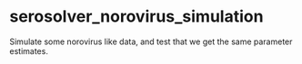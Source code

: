 # serosolver_norovirus_simulation

Simulate some norovirus like data, and test that we get the same parameter estimates.
